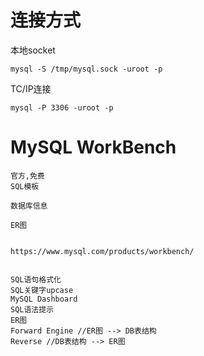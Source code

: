 
# 连接方式


本地socket

    mysql -S /tmp/mysql.sock -uroot -p    

TC/IP连接

    mysql -P 3306 -uroot -p    

# MySQL WorkBench

    
    官方,免费
    SQL模板
    
    数据库信息
    
    ER图
    
    
    https://www.mysql.com/products/workbench/
    
    
    SQL语句格式化
    SQL关键字upcase
    MySQL Dashboard
    SQL语法提示
    ER图
    Forward Engine //ER图 --> DB表结构
    Reverse //DB表结构 --> ER图